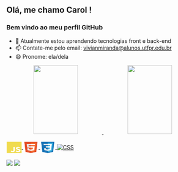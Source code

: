 ## Olá, me chamo Carol ! 
### Bem vindo ao meu perfil GitHub

- 🌱 Atualmente estou aprendendo tecnologias front e back-end
- 📫 Contate-me pelo email: vivianmiranda@alunos.utfpr.edu.br
- 😄 Pronome: ela/dela

<div align="center">
  <a href="https://github.com/viviancarolinemiranda">
  <img height="180em" width="48%" src="https://github-readme-stats.vercel.app/api?username=viviancarolinemiranda&show_icons=true&theme=dracula&include_all_commits=true&count_private=true"/>
  <img height="180em" width="48%" src="https://github-readme-stats.vercel.app/api/top-langs/?username=viviancarolinemiranda&layout=compact&langs_count=7&theme=dracula"/>
</div>
  
<div style="display: inline_block"><br>
  <img align="center" alt="Js" height="30" width="40" src="https://raw.githubusercontent.com/devicons/devicon/master/icons/javascript/javascript-plain.svg">
  <img align="center" alt="HTML" height="30" width="40" src="https://raw.githubusercontent.com/devicons/devicon/master/icons/html5/html5-original.svg">
  <img align="center" alt="CSS" height="30" width="40" src="https://raw.githubusercontent.com/devicons/devicon/master/icons/css3/css3-original.svg">
  <img align="center" alt="CSS" height="30" width="40"src="https://cdn.jsdelivr.net/gh/devicons/devicon/icons/mysql/mysql-original.svg" />
</div><br>
  
<div>
  <a href = "mailto:vivianmiranda@alunos.utfpr.edu.br"><img src="https://img.shields.io/badge/-Gmail-%23333?style=for-the-badge&logo=gmail&logoColor=white" target="_blank"></a>
  <a href="https://www.linkedin.com/in/viviancaroline/" target="_blank"><img src="https://img.shields.io/badge/-LinkedIn-%230077B5?style=for-the-badge&logo=linkedin&logoColor=white" target="_blank"></a>  
</div>
